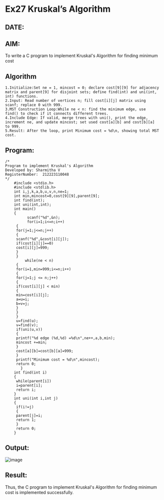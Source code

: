 # Ex27 Kruskal’s Algorithm
## DATE:
## AIM:
To write a C program to implement Kruskal's Algorithm for finding minimum cost

## Algorithm
```
1.Initialize:Set ne = 1, mincost = 0; declare cost[9][9] for adjacency matrix and parent[9] for disjoint sets; define find(int) and uni(int, int) functions.
2.Input: Read number of vertices n; fill cost[i][j] matrix using scanf; replace 0 with 999.
3.MST Construction Loop:While ne < n: find the minimum edge, use find() to check if it connects different trees.
4.Include Edge: If valid, merge trees with uni(), print the edge, increment ne, and update mincost; set used cost[a][b] and cost[b][a] to 999.
5.Result: After the loop, print Minimum cost = %d\n, showing total MST cost.   
```
## Program:
```
/*
Program to implement Kruskal's Algorithm
Developed by: Sharmitha V
RegisterNumber:  212223110048
*/
    #include <stdio.h>
    #include <stdlib.h>
    int i,j,k,a,b,u,v,n,ne=1;
    int min,mincost=0,cost[9][9],parent[9];
    int find(int);
    int uni(int,int);
    int main()
    {
          scanf("%d",&n);
          for(i=1;i<=n;i++)
     {
     for(j=1;j<=n;j++)
     {
     scanf("%d",&cost[i][j]);
     if(cost[i][j]==0)
     cost[i][j]=999;
     }
     }
         while(ne < n)
     {
     for(i=1,min=999;i<=n;i++)
     {
     for(j=1;j <= n;j++)
     {
     if(cost[i][j] < min)
     {
     min=cost[i][j];
     a=u=i;
     b=v=j;
     }
     }
     }
     u=find(u);
     v=find(v);
     if(uni(u,v))
     {
     printf("%d edge (%d,%d) =%d\n",ne++,a,b,min);
     mincost +=min;
     }
     cost[a][b]=cost[b][a]=999;
     }
     printf("Minimum cost = %d\n",mincost);
     return 0;
       }
    int find(int i)
    {
     while(parent[i])
     i=parent[i];
     return i;
    }
    int uni(int i,int j)
    {
     if(i!=j)
     {
     parent[j]=i;
     return 1;
     }
     return 0;
    }

```

## Output:

![image](https://github.com/user-attachments/assets/181ca682-236c-4699-ab20-4e9d8049b741)


## Result:
Thus, the C program to implement Kruskal's Algorithm for finding minimum cost is implemented successfully.
